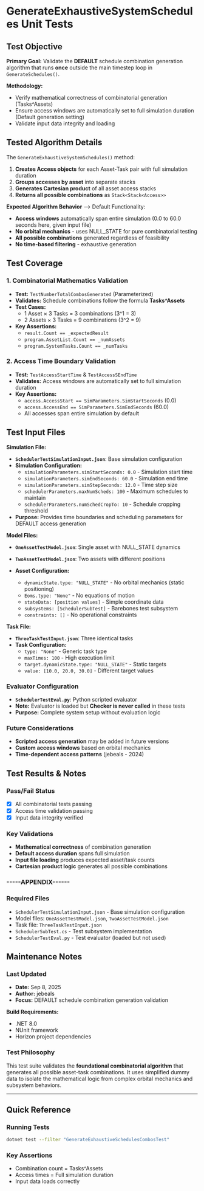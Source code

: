 # GenerateExhaustiveSystemSchedules Unit Tests

## Test Objective

**Primary Goal:** Validate the **DEFAULT** schedule combination generation algorithm that runs **once** outside the main timestep loop in `GenerateSchedules()`.

**Methodology:**

- Verify mathematical correctness of combinatorial generation (Tasks^Assets)
- Ensure access windows are automatically set to full simulation duration (Default generation setting)
- Validate input data integrity and loading

## Tested Algorithm Details

The `GenerateExhaustiveSystemSchedules()` method:

1. **Creates Access objects** for each Asset-Task pair with full simulation duration
2. **Groups accesses by asset** into separate stacks
3. **Generates Cartesian product** of all asset access stacks
4. **Returns all possible combinations** as `Stack<Stack<Access>>`

**Expected Algorithm Behavior** --> Default Functionality:

- **Access windows** automatically span entire simulation (0.0 to 60.0 seconds here, given input file)
- **No orbital mechanics** - uses NULL_STATE for pure combinatorial testing
- **All possible combinations** generated regardless of feasibility
- **No time-based filtering** - exhaustive generation

## Test Coverage

### 1. Combinatorial Mathematics Validation

- **Test:** `TestNumberTotalCombosGenerated` (Parameterized)
- **Validates:** Schedule combinations follow the formula **Tasks^Assets**
- **Test Cases:**
  - 1 Asset × 3 Tasks = 3 combinations (3^1 = 3)
  - 2 Assets × 3 Tasks = 9 combinations (3^2 = 9)
- **Key Assertions:**
  - `result.Count == _expectedResult`
  - `program.AssetList.Count == _numAssets`
  - `program.SystemTasks.Count == _numTasks`

### 2. Access Time Boundary Validation

- **Test:** `TestAccessStartTime` & `TestAccessSEndTime`
- **Validates:** Access windows are automatically set to full simulation duration
- **Key Assertions:**
  - `access.AccessStart == SimParameters.SimStartSeconds` (0.0)
  - `access.AccessEnd == SimParameters.SimEndSeconds` (60.0)
  - All accesses span entire simulation by default

## Test Input Files

**Simulation File:**

- **`SchedulerTestSimulationInput.json`**: Base simulation configuration
- **Simulation Configuration:**
  - `simulationParameters.simStartSeconds: 0.0` - Simulation start time
  - `simulationParameters.simEndSeconds: 60.0` - Simulation end time
  - `simulationParameters.simStepSeconds: 12.0` - Time step size
  - `schedulerParameters.maxNumScheds: 100` - Maximum schedules to maintain
  - `schedulerParameters.numSchedCropTo: 10` - Schedule cropping threshold
- **Purpose:** Provides time boundaries and scheduling parameters for DEFAULT access generation

**Model Files:**

- **`OneAssetTestModel.json`**: Single asset with NULL_STATE dynamics
- **`TwoAssetTestModel.json`**: Two assets with different positions
- **Asset Configuration:**

  - `dynamicState.type: "NULL_STATE"` - No orbital mechanics (static positioning)
  - `Eoms.type: "None"` - No equations of motion
  - `stateData: [position values]` - Simple coordinate data
  - `subsystems: [SchedulerSubTest]` - Barebones test subsystem
  - `constraints: []` - No operational constraints

**Task File:**

- **`ThreeTaskTestInput.json`**: Three identical tasks
- **Task Configuration:**
  - `type: "None"` - Generic task type
  - `maxTimes: 100` - High execution limit
  - `target.dynamicState.type: "NULL_STATE"` - Static targets
  - `value: [10.0, 20.0, 30.0]` - Different target values

### Evaluator Configuration

- **`SchedulerTestEval.py`**: Python scripted evaluator
- **Note:** Evaluator is loaded but **Checker is never called** in these tests
- **Purpose:** Complete system setup without evaluation logic

### Future Considerations

- **Scripted access generation** may be added in future versions
- **Custom access windows** based on orbital mechanics
- **Time-dependent access patterns** (jebeals - 2024)

## Test Results & Notes

### Pass/Fail Status

- [X] All combinatorial tests passing
- [X] Access time validation passing
- [X] Input data integrity verified

### Key Validations

- **Mathematical correctness** of combination generation
- **Default access duration** spans full simulation
- **Input file loading** produces expected asset/task counts
- **Cartesian product logic** generates all possible combinations

### -----APPENDIX------

### Required Files

- `SchedulerTestSimulationInput.json` - Base simulation configuration
- Model files: `OneAssetTestModel.json`, `TwoAssetTestModel.json`
- Task file: `ThreeTaskTestInput.json`
- `SchedulerSubTest.cs` - Test subsystem implementation
- `SchedulerTestEval.py` - Test evaluator (loaded but not used)

## Maintenance Notes

### Last Updated

- **Date:** Sep 8, 2025
- **Author:** jebeals
- **Focus:** DEFAULT schedule combination generation validation

**Build Requirements:**

- .NET 8.0
- NUnit framework
- Horizon project dependencies

### Test Philosophy

This test suite validates the **foundational combinatorial algorithm** that generates all possible asset-task combinations. It uses simplified dummy data to isolate the mathematical logic from complex orbital mechanics and subsystem behaviors.

---

## Quick Reference

### Running Tests

```bash
dotnet test --filter "GenerateExhaustiveSchedulesCombosTest"
```

### Key Assertions

- Combination count = Tasks^Assets
- Access times = Full simulation duration
- Input data loads correctly
